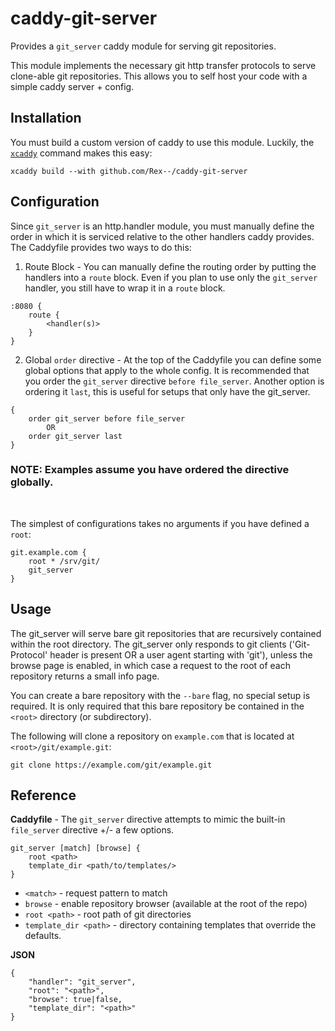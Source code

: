# caddy-git-server

Provides a `git_server` caddy module for serving git repositories.

This module implements the necessary git http transfer protocols to serve
clone-able git repositories. This allows you to self host your code with a
simple caddy server + config.


## Installation
You must build a custom version of caddy to use this module. Luckily, the
[`xcaddy`](https://github.com/caddyserver/xcaddy) command makes this easy:

```
xcaddy build --with github.com/Rex--/caddy-git-server
```


## Configuration
Since `git_server` is an http.handler module, you must manually define the
order in which it is serviced relative to the other handlers caddy provides.
The Caddyfile provides two ways to do this:

1. Route Block - You can manually define the routing order by putting the
handlers into a `route` block. Even if you plan to use only the `git_server`
handler, you still have to wrap it in a `route` block.
```
:8080 {
    route {
        <handler(s)>
    }
}
```

2. Global `order` directive - At the top of the Caddyfile you can define some
global options that apply to the whole config. It is recommended that you order
the `git_server` directive `before file_server`. Another option is ordering it
`last`, this is useful for setups that only have the git_server.
```
{
    order git_server before file_server
        OR
    order git_server last
}
```
### **NOTE:** Examples assume you have ordered the directive globally.

<br>

The simplest of configurations takes no arguments if you have defined a `root`:
```
git.example.com {
	root * /srv/git/
    git_server
}
```

## Usage
The git_server will serve bare git repositories that are recursively contained
within the root directory. The git_server only responds to git clients
('Git-Protocol' header is present OR a user agent starting with 'git'), unless
the browse page is enabled, in which case a request to the root of each
repository returns a small info page.

You can create a bare repository with the `--bare` flag, no special setup is
required. It is only required that this bare repository be contained in the
`<root>` directory (or subdirectory).

The following will clone a repository on `example.com` that is located at
`<root>/git/example.git`:
```
git clone https://example.com/git/example.git
```


## Reference

**Caddyfile** - The `git_server` directive attempts to mimic the built-in
`file_server` directive +/- a few options.
```
git_server [match] [browse] {
    root <path>
    template_dir <path/to/templates/>
}
```

- `<match>` - request pattern to match
- `browse` - enable repository browser (available at the root of the repo)
- `root <path>` - root path of git directories
- `template_dir <path>` - directory containing templates that override the defaults.


**JSON**
```
{
    "handler": "git_server",
    "root": "<path>",
    "browse": true|false,
    "template_dir": "<path>"
}
```
